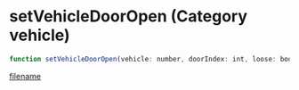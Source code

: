 # setVehicleDoorOpen (Category vehicle)

```js
function setVehicleDoorOpen(vehicle: number, doorIndex: int, loose: boolean, openInstantly: boolean): void
```

[filename](setVehicleDoorOpen_m.md ':include')